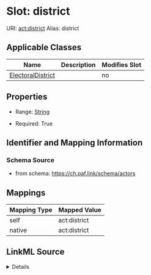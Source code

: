 

# Slot: district 



URI: [act:district](https://ch.paf.link/schema/actors/district)
Alias: district

<!-- no inheritance hierarchy -->





## Applicable Classes

| Name | Description | Modifies Slot |
| --- | --- | --- |
| [ElectoralDistrict](ElectoralDistrict.md) |  |  no  |






## Properties

* Range: [String](String.md)

* Required: True




## Identifier and Mapping Information






### Schema Source


* from schema: https://ch.paf.link/schema/actors




## Mappings

| Mapping Type | Mapped Value |
| ---  | ---  |
| self | act:district |
| native | act:district |




## LinkML Source

<details>
```yaml
name: district
from_schema: https://ch.paf.link/schema/actors
rank: 1000
alias: district
owner: ElectoralDistrict
domain_of:
- ElectoralDistrict
range: string
required: true

```
</details>